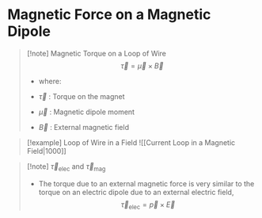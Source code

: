 # Magnetic Force on a Magnetic Dipole
> [!note] Magnetic Torque on a Loop of Wire
> $$\vec{\tau} = \vec{\mu} \times \vec{B}$$
> - where:
> - $\vec{\tau}$ : Torque on the magnet
>
> - $\vec{\mu}$ : Magnetic dipole moment
>
> - $\vec{B}$ : External magnetic field

> [!example] Loop of Wire in a Field
> ![[Current Loop in a Magnetic Field|1000]]

> [!note] $\vec{\tau}_\text{elec}$ and $\vec{\tau}_\text{mag}$
> - The torque due to an external magnetic force is very similar to the torque on an electric dipole due to an external electric field, $$\vec{\tau}_\text{elec} = \vec{p} \times \vec{E}$$
